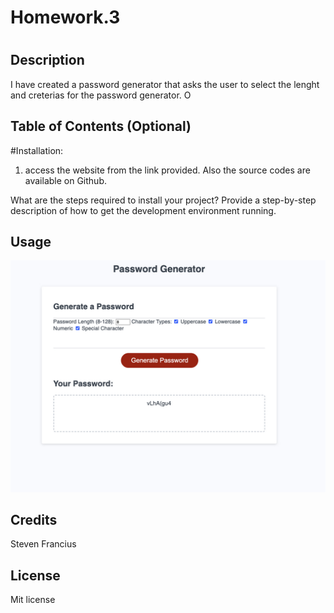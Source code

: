 # Homework.3
# <Password Generator >

## Description

I have created a password generator that asks the user to select the lenght and creterias for the password generator.  O

## Table of Contents (Optional)

#Installation: 
1. access the website from the link provided.  Also the source codes are available on Github. 



What are the steps required to install your project? Provide a step-by-step description of how to get the development environment running.

## Usage

<img src="homework.3.jpg" alt="Homework3 screenshot" title="Screenshot">


## Credits
Steven Francius

## License

Mit license

